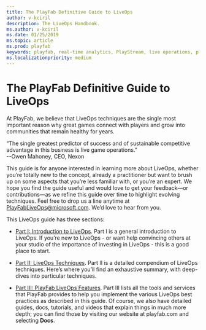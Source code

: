 ```yaml
---
title: The PlayFab Definitive Guide to LiveOps
author: v-kciril
description: The LiveOps Handbook.
ms.author: v-kciril
ms.date: 01/25/2019
ms.topic: article
ms.prod: playfab
keywords: playfab, real-time analytics, PlayStream, live operations, player behaviors, event archiving, data export, player data, webhooks, analytic reporting, reports
ms.localizationpriority: medium
---
```


# The PlayFab Definitive Guide to LiveOps

At PlayFab, we believe that LiveOps techniques are the single most important reason why great games connect with players and grow into communities that remain healthy for years.

“The single greatest predictor of success and of sustainable competitive advantage in this business is live game operations.”  
--Owen Mahoney, CEO, Nexon

This guide is for anyone interested in learning more about LiveOps, whether you’re totally new to the concept, already a practitioner but want to brush up on some aspects that you’re less familiar with, or you’re an expert. We hope you find the guide useful and would love to get your feedback—or contributions—as we refine this guide over time to highlight evolving techniques. Feel free to drop us a line anytime at PlayFabLiveOps@microsoft.com. We’d love to hear from you.

This LiveOps guide has three sections:

- [Part I: Introduction to LiveOps](intro-liveops.md). Part I is a general introduction to LiveOps. If you’re new to LiveOps - or want help convincing others at your studio of the importance of investing in LiveOps - this is a good place to start.

- [Part II: LiveOps Techniques](liveops-techniques.md). Part II is a detailed compendium of LiveOps techniques. Here’s where you’ll find an exhaustive summary, with deep-dives into particular techniques.

- [Part III: PlayFab LiveOps Features](liveops-playfab-features.md). Part III lists all the tools and services that PlayFab provides to help you implement the various LiveOps best practices as described in this guide. Of course, we also have detailed guides, docs, tutorials, and videos that explain things in much more depth; you can find those by visiting our website at playfab.com and selecting **Docs**.
